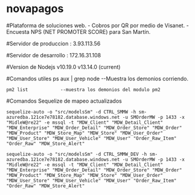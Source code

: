 # novapagos

#Plataforma de soluciones web.
    - Cobros por QR por medio de Visanet.
    - Encuesta NPS (NET PROMOTER SCORE) para San Martín.

#Servidor de produccion :
    3.93.113.56

#Servidor de desarrollo :
    172.16.31.108

#Version de Nodejs
    v10.19.0
    v13.14.0 (current)

#Comandos utiles 
    ps aux | grep node  --Muestra los demonios corriendo.
    
    pm2 list            --muestra los demonios del modulo pm2

#Comandos Sequelize de mapeo actualizados

    sequelize-auto -o "src/modelsSm" -d CTRL_SMMW -h sm-azuredba.121ce7e78182.database.windows.net -u SMOrderMW -p 1433 -x "MidleW@re22" -e mssql -t "MDW_Client" "MDW_Detail_Client" "MDW_Enterprise" "MDW_Order_Detail" "MDW_Order_Store" "MDW_Order" "MDW_Product" "MDW_Store_Map" "MDW_Store" "MDW_User_Order" "MDW_User_Store" "MDW_User_Vehicle" "MDW_User" "Order_Raw_Item" "Order_Raw" "MDW_Store_Alert"

    sequelize-auto -o "src/modelsSm" -d CTRL_SMMW_DEV -h sm-azuredba.121ce7e78182.database.windows.net -u SMOrderMW -p 1433 -x "MidleW@re22" -e mssql -t "MDW_Client" "MDW_Detail_Client" "MDW_Enterprise" "MDW_Order_Detail" "MDW_Order_Store" "MDW_Order" "MDW_Product" "MDW_Store_Map" "MDW_Store" "MDW_User_Order" "MDW_User_Store" "MDW_User_Vehicle" "MDW_User" "Order_Raw_Item" "Order_Raw" "MDW_Store_Alert"